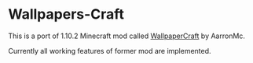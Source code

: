 # Wallpapers-Craft

This is a port of 1.10.2 Minecraft mod called [WallpaperCraft](https://minecraft.curseforge.com/projects/wallpapercraft?gameCategorySlug=mc-mods&projectID=253697) by AarronMc.

Currently all working features of former mod are implemented.
